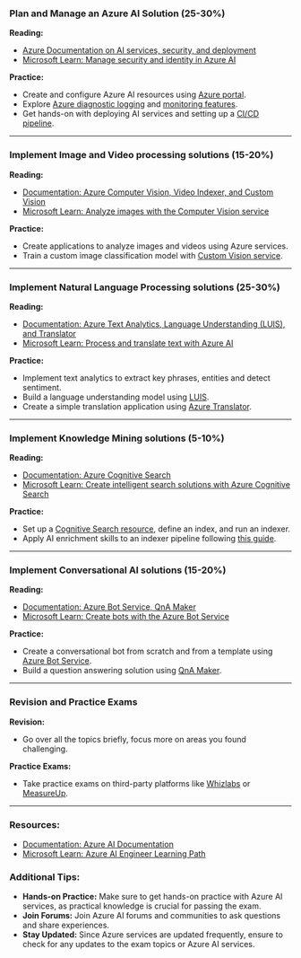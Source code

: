 ### Plan and Manage an Azure AI Solution (25-30%)

**Reading:**

- [Azure Documentation on AI services, security, and deployment](https://docs.microsoft.com/en-us/azure/ai/)
- [Microsoft Learn: Manage security and identity in Azure AI](https://docs.microsoft.com/en-us/learn/paths/manage-security-identity-in-azure-ai/)

**Practice:**

- Create and configure Azure AI resources using [Azure portal](https://portal.azure.com/).
- Explore [Azure diagnostic logging](https://docs.microsoft.com/en-us/azure/azure-monitor/logs/data-platform-logs) and [monitoring features](https://docs.microsoft.com/en-us/azure/azure-monitor/overview).
- Get hands-on with deploying AI services and setting up a [CI/CD pipeline](https://docs.microsoft.com/en-us/azure/devops/pipelines/get-started/what-is-azure-pipelines?view=azure-devops).

---

### Implement Image and Video processing solutions (15-20%)

**Reading:**

- [Documentation: Azure Computer Vision, Video Indexer, and Custom Vision](https://docs.microsoft.com/en-us/azure/cognitive-services/)
- [Microsoft Learn: Analyze images with the Computer Vision service](https://docs.microsoft.com/en-us/learn/modules/analyze-images-with-computer-vision/)

**Practice:**

- Create applications to analyze images and videos using Azure services.
- Train a custom image classification model with [Custom Vision service](https://www.customvision.ai/).

---

### Implement Natural Language Processing solutions (25-30%)

**Reading:**

- [Documentation: Azure Text Analytics, Language Understanding (LUIS), and Translator](https://docs.microsoft.com/en-us/azure/cognitive-services/)
- [Microsoft Learn: Process and translate text with Azure AI](https://docs.microsoft.com/en-us/learn/modules/translate-speech-with-azure-ai/)

**Practice:**

- Implement text analytics to extract key phrases, entities and detect sentiment.
- Build a language understanding model using [LUIS](https://www.luis.ai/).
- Create a simple translation application using [Azure Translator](https://azure.microsoft.com/en-us/services/cognitive-services/translator/).

---

### Implement Knowledge Mining solutions (5-10%)

**Reading:**

- [Documentation: Azure Cognitive Search](https://docs.microsoft.com/en-us/azure/search/)
- [Microsoft Learn: Create intelligent search solutions with Azure Cognitive Search](https://docs.microsoft.com/en-us/learn/modules/create-azure-search-index/)

**Practice:**

- Set up a [Cognitive Search resource](https://azure.microsoft.com/en-us/services/search/), define an index, and run an indexer.
- Apply AI enrichment skills to an indexer pipeline following [this guide](https://docs.microsoft.com/en-us/azure/search/cognitive-search-concept-intro).

---

### Implement Conversational AI solutions (15-20%)

**Reading:**

- [Documentation: Azure Bot Service, QnA Maker](https://docs.microsoft.com/en-us/azure/bot-service/)
- [Microsoft Learn: Create bots with the Azure Bot Service](https://docs.microsoft.com/en-us/learn/modules/create-bots-with-the-azure-bot-service/)

**Practice:**

- Create a conversational bot from scratch and from a template using [Azure Bot Service](https://azure.microsoft.com/en-us/services/bot-service/).
- Build a question answering solution using [QnA Maker](https://www.qnamaker.ai/).

---

### Revision and Practice Exams

**Revision:**

- Go over all the topics briefly, focus more on areas you found challenging.

**Practice Exams:**

- Take practice exams on third-party platforms like [Whizlabs](https://www.whizlabs.com/) or [MeasureUp](https://www.measureup.com/).

---

### Resources:

- [Documentation: Azure AI Documentation](https://docs.microsoft.com/en-us/azure/ai/)
- [Microsoft Learn: Azure AI Engineer Learning Path](https://docs.microsoft.com/en-us/learn/azure/)

### Additional Tips:

- **Hands-on Practice:** Make sure to get hands-on practice with Azure AI services, as practical knowledge is crucial for passing the exam.
- **Join Forums:** Join Azure AI forums and communities to ask questions and share experiences.
- **Stay Updated:** Since Azure services are updated frequently, ensure to check for any updates to the exam topics or Azure AI services.
